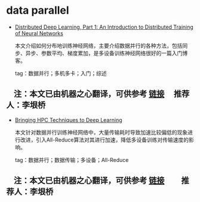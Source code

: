 # data parallel

* [Distributed Deep Learning, Part 1: An Introduction to Distributed Training of Neural Networks](http://engineering.skymind.io/distributed-deep-learning-part-1-an-introduction-to-distributed-training-of-neural-networks)
     
     本文介绍如何分布地训练神经网络，主要介绍数据并行的各种方法，包括同步、异步、参数平均、梯度累加，是多设备训练神经网络很好的一篇入门博客。
    
     tag：数据并行；多机多卡；入门；综述
     
     注：本文已由机器之心翻译，可供参考 [链接](https://www.jiqizhixin.com/articles/1529c920-78fa-49d5-8649-c5aed28efb9b)
     
     推荐人：李垠桥
-----

* [Bringing HPC Techniques to Deep Learning](http://research.baidu.com/bringing-hpc-techniques-deep-learning/)

     本文针对数据并行训练神经网络中，大量传输耗时导致加速比较偏低的现象进行改进，引入All-Reduce算法对其进行加速，降低多设备训练对传输速度的影响。
     
     tag：数据并行；数据传输；多设备；All-Reduce
     
     注：本文已由机器之心翻译，可供参考 [链接](https://www.jiqizhixin.com/articles/61ad2d69-8eae-47b6-bcdd-fe2d853b7c20)
     
     推荐人：李垠桥
-----
